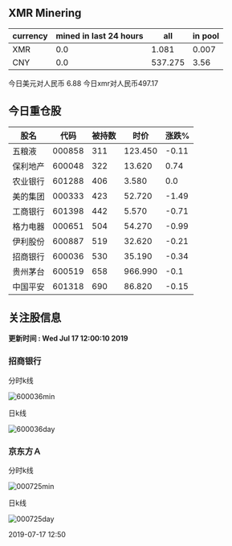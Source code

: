 ## XMR Minering

|currency|mined in last 24 hours|all|in pool|
|---|---|---|---|
|XMR|0.0|1.081|0.007|
|CNY|0.0|537.275|3.56|

今日美元对人民币 6.88	今日xmr对人民币497.17


## 今日重仓股 

|股名|代码|被持数|时价|涨跌%|
|---|---|---|---|---|
|五粮液|000858|311|123.450|-0.11|
|保利地产|600048|322|13.620|0.74|
|农业银行|601288|406|3.580|0.0|
|美的集团|000333|423|52.720|-1.49|
|工商银行|601398|442|5.570|-0.71|
|格力电器|000651|504|54.270|-0.99|
|伊利股份|600887|519|32.620|-0.21|
|招商银行|600036|530|35.190|-0.34|
|贵州茅台|600519|658|966.990|-0.1|
|中国平安|601318|690|86.820|-0.15|

## 关注股信息
**更新时间 : Wed Jul 17 12:00:10 2019**
### 招商银行 
分时k线

![600036min](http://image.sinajs.cn/newchart/min/n/sh600036.gif)

日k线

![600036day](http://image.sinajs.cn/newchart/daily/n/sh600036.gif)

### 京东方Ａ 
分时k线

![000725min](http://image.sinajs.cn/newchart/min/n/sz000725.gif)

日k线

![000725day](http://image.sinajs.cn/newchart/daily/n/sz000725.gif)

2019-07-17 12:50